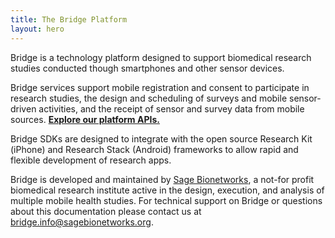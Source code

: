 ```yaml
---
title: The Bridge Platform
layout: hero
---
```


Bridge is a technology platform designed to support biomedical research studies conducted though smartphones and other sensor devices. 

Bridge services support mobile registration and consent to participate in research studies, the design and scheduling of surveys and mobile sensor-driven activities, and the receipt of sensor and survey data from mobile sources. **[Explore our platform APIs.](/articles/introduction.html)**

Bridge SDKs are designed to integrate with the open source Research Kit (iPhone) and Research Stack (Android) frameworks to allow rapid and flexible development of research apps.

Bridge is developed and maintained by [Sage Bionetworks](http://sagebionetworks.org/mobile-health/), a not-for profit biomedical research institute active in the design, execution, and analysis of multiple mobile health studies. For technical support on Bridge or questions about this documentation please contact us at [bridge.info@sagebionetworks.org](mailto:bridge.info@sagebionetworks.org).
